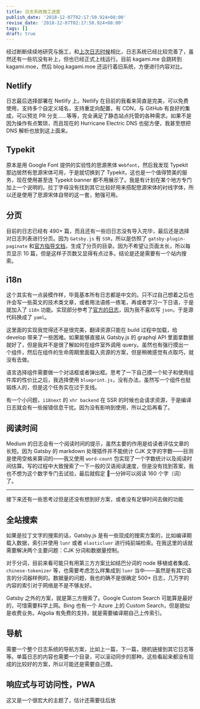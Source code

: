```yaml
---
title: 日志系统施工进度
publish_date: '2018-12-07T02:17:50.924+08:00'
revise_date: '2018-12-07T02:17:50.924+08:00'
tags: []
draft: true
---
```


经过断断续续地研究与施工，和[上次日志时候](/blog/2018-11-03-project-kurihara/)相比，日志系统已经比较完善了，虽然还有一些坑没有补上，但也已经正式上线运行。目前 kagami.me 会跳转到 kagami.moe，然后 blog.kagami.moe 还运行着旧系统，方便进行内容对比。

## Netlify

日志最后选择部署在 Netlify 上。Netlify 在目前的我看来简直是完美，可以免费使用，支持多个自定义域名，支持重定向配置，有 CDN，与 GitHub 有良好的集成，可以预览 PR 分支……等等，完全满足了静态站点托管的各种需求。如果不是因为操作有点繁琐，而且现在的 Hurricane Electric DNS 也挺方便，我甚至想把 DNS 解析也放到这上面来。

## Typekit

原本是用 Google Font 提供的实验性的思源黑体 `Webfont`，然后我发现 Typekit 那边居然有思源宋体可用，于是就切换到了 Typekit，这也是一个值得赞美的服务，现在使用甚至连 Typekit banner 都不用展示了。我是有计划在某个地方专门加上一个说明的。拉丁字母没有找到其它比较好用来搭配思源宋体的衬线字体，所以还是使用了思源宋体自带的这一套，勉强可用。

## 分页

目前的日志已经有 490+ 篇，而且还有一些旧日志没有导入完毕，最后还是选择对日志列表进行分页。因为 `Gatsby.js` 有 `SSR`，所以是仿照了 `gatsby-plugin-paginate` 和[官方指导文档](https://www.gatsbyjs.org/docs/adding-pagination/)，生成了分页的目录。因为不希望让页面太长，所以每页显示 10 篇，但是这样子页数又显得有点过多。结论是还是需要有一个站内搜索。

## i18n

这个其实有一点装模作样，毕竟基本所有日志都是中文的。只不过自己想着之后也许会写一些英文的技术类文章，或者用法语练一练笔，再或者学习一下日语，于是就加入了 `i18n` 功能。实现部分参考了[官方的日志](https://www.gatsbyjs.org/blog/2017-10-17-building-i18n-with-gatsby/)，因为我不喜欢写 `json`，于是源代码换成了 `yaml`。

这里面的实现我觉得还不是很完美，翻译资源只能在 build 过程中加载，给 develop 带来了一些困难。如果能够直接从 Gatsby.js 的 graphql API 里面拿数据就好了，但是我并不是很了解如何在组件室外调用 query。虽然也有强行摸出一个组件，然后在组件的生命周期里面载入资源的方案，但是稍微感觉有点取巧，就没有去做。

语言选择组件需要做一个对话框或者弹出框。思考了一下自己摸一个轮子和使用组件库的性价比之后，我选择使用 `blueprint.js`，没有办法，虽然写一个组件也挺锻炼人的，但是这个任务实在过于支线。

有一个小问题，`i18next` 的 `xhr backend` 在 SSR 的时候也会请求资源，于是编译日志就会有一些报错信息干扰。因为没有影响到使用，所以之后再看了。

## 阅读时间

Medium 的日志会有一个阅读时间的提示，虽然主要的作用是给读者评估文章的长短。因为 Gatsby 的 markdown 处理插件并不能统计 CJK 文字的字数——目测是使用空格来算词的——我又使用 `word-count` 包实现了一个字数统计以及阅读时间估算。写的过程中大致搜索了一下一般的汉语阅读速度，但是没有找到答案，我也不想为这个数字专门去试验，最后就假定  一分钟可以阅读 160 个字（词）了。

---

接下来还有一些思考过但是还没有想到好方案，或者没有足够时间去做的功能

## 全站搜索

如果是拉丁文字的搜索的话，Gatsby.js 是有一些现成的搜索方案的，比如编译期载入数据，索引并使用 `lunr` 或者 `elasticlunr` 进行纯前端检索。在我这里的话就需要解决两个主要问题：CJK 分词和数据量控制。

对于分词，目前来看可能只有用第三方方案比如结巴分词的 node 移植或者集成、`chinese-tokenizer` 等，也需要考虑怎么样集成到 `lunr` 当中——虽然是有其它语言的分词器样例的。数据量的问题，我也的确不是很确定 500+ 日志，几万字的内容的索引对于网络是不是不够友好。

Gatsby 之外的方案，就是第三方搜索了。Google Custom Search 可能算是最好的，可惜需要科学上网。Bing 也有一个 Azure 上的 Custom Search，但是貌似是收费业务。Algolia 有免费的支持，就是需要编译期自己上传索引。

## 导航

需要一个整个日志系统的导航方案，比如上一篇，下一篇，随机链接到其它日志等等。单篇日志的内容也需要一个目录，可以滚动同步的那种。这些看起来都没有现成的比较好的方案，所以可能还是需要自己摸。

## 响应式与可访问性，PWA

这又是一个很宏大的主题了，估计还需要往后放

